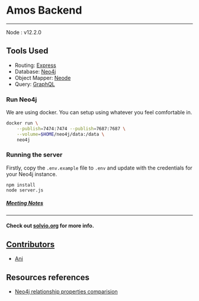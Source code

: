 # Amos Backend

---

Node : v12.2.0

## Tools Used
- Routing: [Express](https://expressjs.com/)
- Database: [Neo4j](https://neo4j.com/)
- Object Mapper: [Neode](https://github.com/adam-cowley/neode)
- Query: [GraphQL](https://graphql.org/)

### Run Neo4j
We are using docker. You can setup using whatever you feel comfortable in.
```bash
docker run \
    --publish=7474:7474 --publish=7687:7687 \
    --volume=$HOME/neo4j/data:/data \
    neo4j
```

### Running the server
Firstly, copy the `.env.example` file to `.env` and update with the credentials for your Neo4j instance.

```
npm install
node server.js
```

##### [Meeting Notes](https://hackmd.io/jzQRquIjS4CU-_IICNIGcQ)

---

#### Check out [solvio.org](http://solvio.org) for more info.

## [Contributors](https://github.com/solviofoundation/amos-back/graphs/contributors)

- [Ani](https://github.com/anistark)

## Resources references

- [Neo4j relationship properties comparision](https://neo4j.com/developer/kb/comparing-relationship-properties-within-a-path/)
